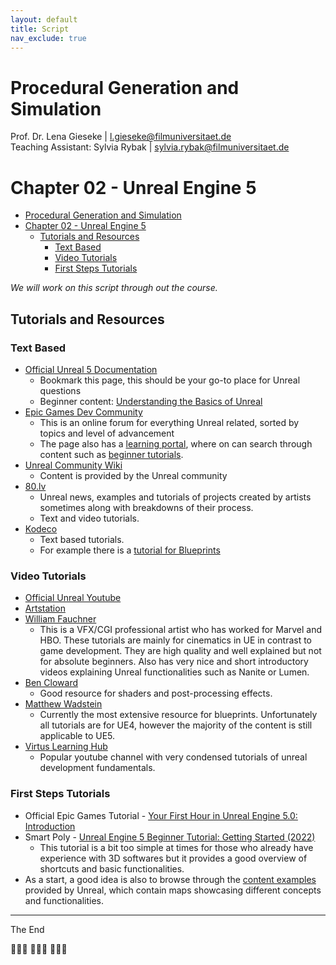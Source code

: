 ```yaml
---
layout: default
title: Script
nav_exclude: true
---
```


# Procedural Generation and Simulation

Prof. Dr. Lena Gieseke \| l.gieseke@filmuniversitaet.de  
Teaching Assistant: Sylvia Rybak \| sylvia.rybak@filmuniversitaet.de
  


# Chapter 02 - Unreal Engine 5

* [Procedural Generation and Simulation](#procedural-generation-and-simulation)
* [Chapter 02 - Unreal Engine 5](#chapter-02---unreal-engine-5)
    * [Tutorials and Resources](#tutorials-and-resources)
        * [Text Based](#text-based)
        * [Video Tutorials](#video-tutorials)
        * [First Steps Tutorials](#first-steps-tutorials)

*We will work on this script through out the course.*

## Tutorials and Resources

### Text Based

* [Official Unreal 5 Documentation](https://docs.unrealengine.com/5.0/en-US/)
    * Bookmark this page, this should be your go-to place for Unreal questions
    * Beginner content: [Understanding the Basics of Unreal](https://docs.unrealengine.com/5.0/en-US/understanding-the-basics-of-unreal-engine/)
* [Epic Games Dev Community](https://dev.epicgames.com/community/)
    * This is an online forum for everything Unreal related, sorted by topics and level of advancement
    * The page also has a [learning portal](https://dev.epicgames.com/community/unreal-engine/learning), where on can search through content such as [beginner tutorials](https://dev.epicgames.com/community/unreal-engine/learning?is_beginner=true).
* [Unreal Community Wiki](https://unrealcommunity.wiki/)
    * Content is provided by the Unreal community
* [80.lv](https://80.lv/)
    * Unreal news, examples and tutorials of projects created by artists sometimes along with breakdowns of their process.
    * Text and video tutorials.
* [Kodeco](https://www.kodeco.com/library?q=Unreal)
    * Text based tutorials. 
    * For example there is a [tutorial for Blueprints](https://www.kodeco.com/36212581-unreal-engine-5-blueprints-tutorial.) 


### Video Tutorials


* [Official Unreal Youtube](https://www.youtube.com/user/UnrealDevelopmentKit/playlists)
* [Artstation](https://www.artstation.com/learning/unreal-engine)
* [William Fauchner](https://www.youtube.com/channel/UCGKjGGjdl-GzEcFPf1EQwqw)
    * This is a VFX/CGI professional artist who has worked for Marvel and HBO. These tutorials are mainly for cinematics in UE in contrast to game development. They are high quality and well explained but not for absolute beginners. Also has very nice and short introductory videos explaining Unreal functionalities such as Nanite or Lumen.
* [Ben Cloward](https://www.youtube.com/@BenCloward)
    * Good resource for shaders and post-processing effects.
* [Matthew Wadstein](https://www.youtube.com/@MathewWadsteinTutorials)
    * Currently the most extensive resource for blueprints. Unfortunately all tutorials are for UE4, however the majority of the content is still applicable to UE5. 
* [Virtus Learning Hub](https://www.youtube.com/@VirtusEdu)
    * Popular youtube channel with very condensed tutorials of unreal development fundamentals. 


### First Steps Tutorials


* Official Epic Games Tutorial - [Your First Hour in Unreal Engine 5.0: Introduction](https://dev.epicgames.com/community/learning/courses/ZpX/your-first-hour-in-unreal-engine-5-0/E7L/your-first-hour-in-unreal-engine-5-0-introduction)
* Smart Poly - [Unreal Engine 5 Beginner Tutorial: Getting Started (2022)](https://www.youtube.com/watch?v=ptCN4cysDig)
    * This tutorial is a bit too simple at times for those who already have experience with 3D softwares but it provides a good overview of shortcuts and basic functionalities.
* As a start, a good idea is also to browse through the [content examples](https://docs.unrealengine.com/5.1/en-US/content-examples-sample-project-for-unreal-engine/) provided by Unreal, which contain maps showcasing different concepts and functionalities.



<!-- [Lumen](https://dev.epicgames.com/community/learning/courses/2Wo/lumen-essentials/dL16/introduction-to-lumen-essentials) ca. 20 mins

[Nanite](https://dev.epicgames.com/community/learning/courses/rwK/nanite-essentials/vK2/introduction-to-nanite-essentials) ca. 20 min

[Post-Processing](https://dev.epicgames.com/community/learning/courses/pE2/unreal-engine-introducing-post-processing/mZ11/unreal-engine-introducing-post-processing-overview) ca. 1h

[The New Procedural Generation Plugin](https://dev.epicgames.com/community/learning/tutorials/j4xJ/unreal-engine-introduction-to-procedural-generation-plugin-in-ue5-2) ca. 1h
 -->




<!-- ## Harry Houdini

![houdini_02](img/02/houdini_02.jpg)  
[[newrepublic]](https://newrepublic.com/article/119015/edmund-wilson-houdini)  

Harry Houdini (March 24, 1874 – October 31, 1926) was a Hungarian-born American illusionist and stunt performer, noted for his sensational escape acts. [[Wiki: Harry Houdini]](https://en.wikipedia.org/wiki/Harry_Houdini)

> An old trick well done is far better than a new trick with no effect. - Harry Houdini

Unfortunately, this friendly fella is not topic of our lecture.

## SideFX’s Houdini

![houdini_03](img/02/houdini_03.png)

Houdini is a high-end 3D animation software, similar to Maya, 3dsMax, Cinema4D, etc.

Development for it started in 1986 and the software is under active development. Version of it differ greatly, be aware of that when you for example do a tutorial for it, which might be based on an older version.

Thankfully, SideFX offers a full free version. Next to the fact that you are not allowed to used the free version for any commercial work, you can only render up to 1280x720 with a watermark and you can not include third party renderers (it comes with [Mantra](http://renderwiki.haggi.biz/wiki-seiten/renderers/commercial/mantra.php)).

What sets Houdini apart from other packages is its full commitment to the procedural generation paradigm. This created quite a buzz in recent years in the VFX industry and Houdini is by now the standard for certain effects. Have a look at Houdini's recent [Studio Reel](https://www.youtube.com/watch?v=QVlxGNLuD4U))

Houdini also works well for abstracted and artistic effects. Here, the [Community Reel](https://www.youtube.com/watch?v=NnKgK9cFWaY) of Houdini of 2019.

### Procedural Generation in Houdini

Houdini represents the procedural generation paradigm with a node-based system:

* Every action is stored in a node
* Nodes are wired into networks
* Nodes can save and pass information
* Networks define a recipe
* Networks can be repeated, tweaked, etc.

This is a very different approach in comparison to the other 3D programs, which usually only come with a very limitedly accessible creation stack.

### Workflows

There are some practical guidelines, you can keep in mind in order to adhere to a procedural workflow:

* Always think about your work as creating a process, rather than a thing
    * For example, don't make a table, but a procedure that builds tables and which is adaptable
* Avoid viewport tool interactions
* Avoid traditional box modeling workflows
* Avoid modeling operations that are dependent on specific point or primitive numbers
* Think about what needs manual art-direction and what can be left to your system to handle
* Changes upstream should never break the network downstream

### Bad News

What shall I say, there is no hiding of the simple truth: Houdini is difficult to learn.

![curve](img/02/curve.jpg)  
[[thestudyjournal]](http://thestudyjournal.com/2017/11/)

This class can only give you a tiny little push into the right direction. If you want to master Houdini, you will need to put in much more effort on your own time. beyond this lecture. If you are interested in becoming a Houdini Master, I recommend to first think about what you want to do with Houdini and to specialize in one topic at the beginning. Then you might feel less overwhelmed and you can branch out from there later on.

What often gives a headache to beginners, is the fact that in Houdini there are several, different ways and UI elements to archive the very same thing. This is similar in Photoshop, for example, and has the benefit that you can chose your favorite workflow. However, in the beginning this might make Houdini somewhat confusing.

What is also hard to handle in the beginning is that nodes and networks have different levels and hierarchies. You can literally go inside of a node to find a complete new network. Sometimes it is hard to keep track of where in a hierarchy one currently is. Hence, if you try to follow e.g. a tutorial, always make sure you are on the right hierarchy level.

### Good News

You can do awesome things with Houdini, and Houdini skills are quite valuable and sought after in the respective industries.  

If you do not like Houdini, you do not have to use it ever again after this class. Houdini is only the application framework for the procedural generation and simulation algorithms we are covering in the class. We will investigate these in detail also theoretically and later on you can apply these algorithms in any framework you want.

There are plenty of high quality tutorials online. Googling a specific term and looking for youtube videos usually gives already many results. 

Some of my favorite resources are:

* The [offical collections](https://www.sidefx.com/tutorials/) of tutorials on the SideFX site
* The [Houdini Foundations](https://www.sidefx.com/tutorials/houdini-foundations-book/) book
* [Entagma](http://www.entagma.com/)
* [CG Wiki](http://www.tokeru.com/cgwiki/?title=Houdini)
* [Niels Prayer](https://www.sidefx.com/tutorials/author/Niels%20PRAYER/)
* [Junichiro Horikawa](https://www.youtube.com/channel/UC5NStd0QmACnWs9DzqJ3vHg/videos)
* [Mix Training](https://www.youtube.com/channel/UC65D7DvzyyGEqIJVxK-XhDg/videos)
* [Rohan Dalvi](http://www.rohandalvi.net/free)
* [Houdini Engine for Unity](https://www.sidefx.com/docs/unity/index.html)

## VEX

VEX is a small and efficient general purpose language for writing code in Houdini. It is loosely based on the C land C++ as well as the RenderMan shading language.

* [http://www.sidefx.com/docs/houdini/vex/](http://www.sidefx.com/docs/houdini/vex/)
* [http://www.sidefx.com/docs/houdini/vex/lang.html](http://www.sidefx.com/docs/houdini/vex/lang.html)
* [http://www.sidefx.com/docs/houdini/vex/snippets.html](http://www.sidefx.com/docs/houdini/vex/snippets.html)

The usage of VEX ranges from writing short VEX expressions or snippets of VEX code in nodes to creating your own shaders and nodes. In this class, we will focus on expressions and simple scripts within given nodes. For example, the `Attribute Wrangle` geometry node runs a VEX snippet to modify any attribute values. Similarly, the `Point Wrangle` geometry node runs a VEX snippet to modify point attributes specifically, including the points' position for example. -->

---

The End

👩🏻‍🎤 🦹🏽‍♂️ 🧙🏻‍♂️
